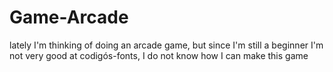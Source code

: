 # Game-Arcade
 lately I'm thinking of doing an arcade game, but since I'm still a beginner I'm not very good at codigós-fonts, I do not know how I can make this game
